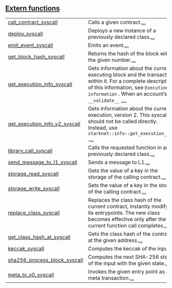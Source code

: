 
[Extern functions](./core-starknet-syscalls-extern_functions.md)
 ---
| | |
|:---|:---|
| [call_contract_syscall](./core-starknet-syscalls-call_contract_syscall.md) | Calls a given contract.[...](./core-starknet-syscalls-call_contract_syscall.md) |
| [deploy_syscall](./core-starknet-syscalls-deploy_syscall.md) | Deploys a new instance of a previously declared class.[...](./core-starknet-syscalls-deploy_syscall.md) |
| [emit_event_syscall](./core-starknet-syscalls-emit_event_syscall.md) | Emits an event.[...](./core-starknet-syscalls-emit_event_syscall.md) |
| [get_block_hash_syscall](./core-starknet-syscalls-get_block_hash_syscall.md) | Returns the hash of the block with the given number.[...](./core-starknet-syscalls-get_block_hash_syscall.md) |
| [get_execution_info_syscall](./core-starknet-syscalls-get_execution_info_syscall.md) | Gets information about the currently executing block and the transactions within it. For a complete description of this information, see `Execution information` . When an account’s `__validate__` ,[...](./core-starknet-syscalls-get_execution_info_syscall.md) |
| [get_execution_info_v2_syscall](./core-starknet-syscalls-get_execution_info_v2_syscall.md) | Gets information about the current execution, version 2. This syscall should not be called directly. Instead, use `starknet::info::get_execution_info` .[...](./core-starknet-syscalls-get_execution_info_v2_syscall.md) |
| [library_call_syscall](./core-starknet-syscalls-library_call_syscall.md) | Calls the requested function in any previously declared class.[...](./core-starknet-syscalls-library_call_syscall.md) |
| [send_message_to_l1_syscall](./core-starknet-syscalls-send_message_to_l1_syscall.md) | Sends a message to L1.[...](./core-starknet-syscalls-send_message_to_l1_syscall.md) |
| [storage_read_syscall](./core-starknet-syscalls-storage_read_syscall.md) | Gets the value of a key in the storage of the calling contract.[...](./core-starknet-syscalls-storage_read_syscall.md) |
| [storage_write_syscall](./core-starknet-syscalls-storage_write_syscall.md) | Sets the value of a key in the storage of the calling contract.[...](./core-starknet-syscalls-storage_write_syscall.md) |
| [replace_class_syscall](./core-starknet-syscalls-replace_class_syscall.md) | Replaces the class hash of the current contract, instantly modifying its entrypoints. The new class becomes effective only after the current function call completes.[...](./core-starknet-syscalls-replace_class_syscall.md) |
| [get_class_hash_at_syscall](./core-starknet-syscalls-get_class_hash_at_syscall.md) | Gets the class hash of the contract at the given address.[...](./core-starknet-syscalls-get_class_hash_at_syscall.md) |
| [keccak_syscall](./core-starknet-syscalls-keccak_syscall.md) | Computes the keccak of the input.[...](./core-starknet-syscalls-keccak_syscall.md) |
| [sha256_process_block_syscall](./core-starknet-syscalls-sha256_process_block_syscall.md) | Computes the next SHA-256 state of the input with the given state.[...](./core-starknet-syscalls-sha256_process_block_syscall.md) |
| [meta_tx_v0_syscall](./core-starknet-syscalls-meta_tx_v0_syscall.md) | Invokes the given entry point as a v0 meta transaction.[...](./core-starknet-syscalls-meta_tx_v0_syscall.md) |
